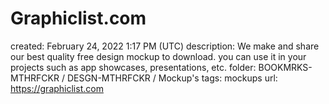 # Graphiclist.com

created: February 24, 2022 1:17 PM (UTC)
description: We make and share our best quality free design mockup to download. you can use it in your projects such as app showcases, presentations, etc.
folder: BOOKMRKS-MTHRFCKR / DESGN-MTHRFCKR / Mockup's
tags: mockups
url: https://graphiclist.com